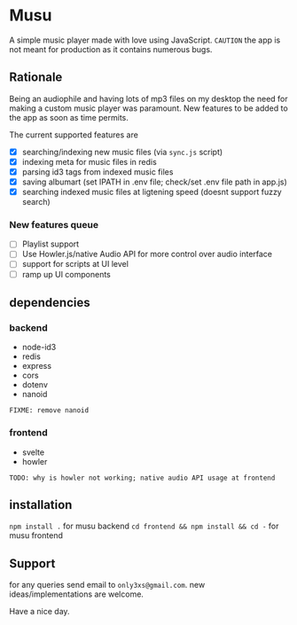 # Musu

A simple music player made with love using JavaScript. `CAUTION` the app is not meant
for production as it contains numerous bugs.

## Rationale

Being an audiophile and having lots of mp3 files on my desktop the need for making a 
custom music player was paramount. New features to be added to the app as soon as time permits.

The current supported features are

- [x]  searching/indexing new music files (via `sync.js` script)
- [x] indexing meta for music files in redis
- [x] parsing id3 tags from indexed music files
- [x] saving albumart (set IPATH in .env file; check/set .env file path in app.js)
- [x] searching indexed music files at ligtening speed (doesnt support fuzzy search)

### New features queue

- [ ] Playlist support
- [ ] Use Howler.js/native Audio API for more control over audio interface
- [ ] support for scripts at UI level
- [ ] ramp up UI components

## dependencies

### backend

- node-id3
- redis
- express
- cors
- dotenv
- nanoid 

`FIXME: remove nanoid`

### frontend

- svelte
- howler

`TODO: why is howler not working; native audio API usage at frontend`

## installation

`npm install .` for musu backend
`cd frontend && npm install && cd -` for musu frontend

## Support

for any queries send email to `only3xs@gmail.com`.
new ideas/implementations are welcome.

Have a nice day.
